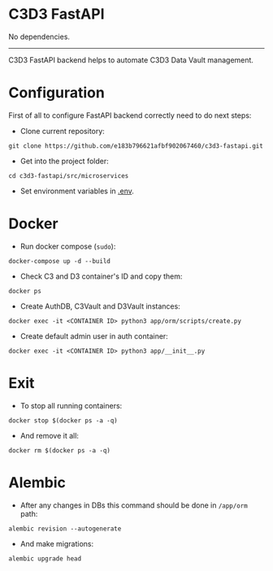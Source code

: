 # C3D3 FastAPI
No dependencies.

---

C3D3 FastAPI backend helps to automate C3D3 Data Vault management.

# Configuration

First of all to configure FastAPI backend correctly need to do next steps:

- Clone current repository:
```
git clone https://github.com/e183b796621afbf902067460/c3d3-fastapi.git
```

- Get into the project folder:
```
cd c3d3-fastapi/src/microservices
```

- Set environment variables in [.env](https://github.com/e183b796621afbf902067460/c3d3-fastapi/blob/master/src/microservices/.env).

# Docker

- Run docker compose (`sudo`):
```
docker-compose up -d --build
```

- Check C3 and D3 container's ID and copy them:
```
docker ps
```

- Create AuthDB, C3Vault and D3Vault instances:
```
docker exec -it <CONTAINER ID> python3 app/orm/scripts/create.py
```

- Create default admin user in auth container:
```
docker exec -it <CONTAINER ID> python3 app/__init__.py
```

# Exit
- To stop all running containers:
```
docker stop $(docker ps -a -q)
```
- And remove it all:
```
docker rm $(docker ps -a -q)
```

# Alembic
- After any changes in DBs this command should be done in `/app/orm` path:
```
alembic revision --autogenerate
```
- And make migrations:
```
alembic upgrade head
```
